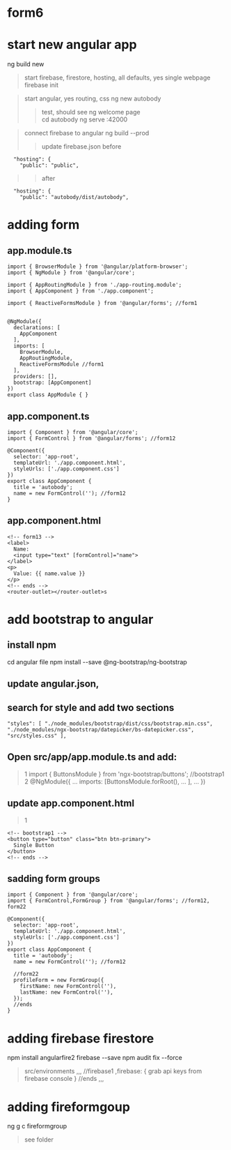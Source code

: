 # form6
# start new angular app
ng build new 

>start firebase, firestore, hosting, all defaults, yes single webpage
firebase init

>start angular, yes routing, css
ng new autobody
>>test, should see ng welcome page  
cd autobody 
ng serve
:42000

>connect firebase to angular 
ng build --prod
>>update firebase.json
>>before
```
  "hosting": {
    "public": "public",
```
>>after
```
  "hosting": {
    "public": "autobody/dist/autobody",
```

# adding form
## app.module.ts
```
import { BrowserModule } from '@angular/platform-browser';
import { NgModule } from '@angular/core';

import { AppRoutingModule } from './app-routing.module';
import { AppComponent } from './app.component';

import { ReactiveFormsModule } from '@angular/forms'; //form1


@NgModule({
  declarations: [
    AppComponent
  ],
  imports: [
    BrowserModule,
    AppRoutingModule,
    ReactiveFormsModule //form1
  ],
  providers: [],
  bootstrap: [AppComponent]
})
export class AppModule { }

```

## app.component.ts
```
import { Component } from '@angular/core';
import { FormControl } from '@angular/forms'; //form12

@Component({
  selector: 'app-root',
  templateUrl: './app.component.html',
  styleUrls: ['./app.component.css']
})
export class AppComponent {
  title = 'autobody';
  name = new FormControl(''); //form12
}

```

## app.component.html 
```
<!-- form13 -->
<label>
  Name:
  <input type="text" [formControl]="name">
</label>
<p>
  Value: {{ name.value }}
</p>
<!-- ends -->
<router-outlet></router-outlet>s
```

# add bootstrap to angular

## install npm 
cd angular file 
npm install --save @ng-bootstrap/ng-bootstrap

## update angular.json, 
## search for style and add two sections 
```
"styles": [ "./node_modules/bootstrap/dist/css/bootstrap.min.css", "./node_modules/ngx-bootstrap/datepicker/bs-datepicker.css", "src/styles.css" ],
```


## Open src/app/app.module.ts and add: 
>1
import { ButtonsModule } from 'ngx-bootstrap/buttons'; //bootstrap1
>2
@NgModule({ ... imports: [ButtonsModule.forRoot(), ... ], ... })

## update app.component.html
>1
```
<!-- bootstrap1 -->
<button type="button" class="btn btn-primary">
  Single Button
</button>
<!-- ends -->
```

## sadding form groups

```
import { Component } from '@angular/core';
import { FormControl,FormGroup } from '@angular/forms'; //form12, form22

@Component({
  selector: 'app-root',
  templateUrl: './app.component.html',
  styleUrls: ['./app.component.css']
})
export class AppComponent {
  title = 'autobody';
  name = new FormControl(''); //form12

  //form22
  profileForm = new FormGroup({
    firstName: new FormControl(''),
    lastName: new FormControl(''),
  });
  //ends
}

```

# adding firebase firestore
npm install angularfire2 firebase --save
npm audit fix --force

>src/environments
,,,
  //firebase1
  ,firebase: {
    grab api keys from firebase console
  }
  //ends
,,,

# adding fireformgoup
ng g c fireformgroup
>see folder 